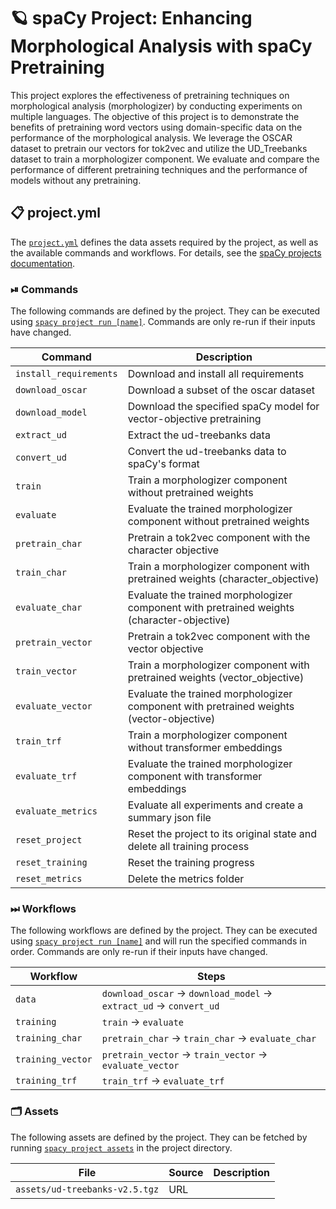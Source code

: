 <!-- SPACY PROJECT: AUTO-GENERATED DOCS START (do not remove) -->

# 🪐 spaCy Project: Enhancing Morphological Analysis with spaCy Pretraining

This project explores the effectiveness of pretraining techniques on morphological analysis (morphologizer) by conducting experiments on multiple languages. The objective of this project is to demonstrate the benefits of pretraining word vectors using domain-specific data on the performance of the morphological analysis. We leverage the OSCAR dataset to pretrain our vectors for tok2vec and utilize the UD_Treebanks dataset to train a morphologizer component. We evaluate and compare the performance of different pretraining techniques and the performance of models without any pretraining.

## 📋 project.yml

The [`project.yml`](project.yml) defines the data assets required by the
project, as well as the available commands and workflows. For details, see the
[spaCy projects documentation](https://spacy.io/usage/projects).

### ⏯ Commands

The following commands are defined by the project. They
can be executed using [`spacy project run [name]`](https://spacy.io/api/cli#project-run).
Commands are only re-run if their inputs have changed.

| Command | Description |
| --- | --- |
| `install_requirements` | Download and install all requirements |
| `download_oscar` | Download a subset of the oscar dataset |
| `download_model` | Download the specified spaCy model for vector-objective pretraining |
| `extract_ud` | Extract the ud-treebanks data |
| `convert_ud` | Convert the ud-treebanks data to spaCy's format |
| `train` | Train a morphologizer component without pretrained weights |
| `evaluate` | Evaluate the trained morphologizer component without pretrained weights |
| `pretrain_char` | Pretrain a tok2vec component with the character objective |
| `train_char` | Train a morphologizer component with pretrained weights (character_objective) |
| `evaluate_char` | Evaluate the trained morphologizer component with pretrained weights (character-objective) |
| `pretrain_vector` | Pretrain a tok2vec component with the vector objective |
| `train_vector` | Train a morphologizer component with pretrained weights (vector_objective) |
| `evaluate_vector` | Evaluate the trained morphologizer component with pretrained weights (vector-objective) |
| `train_trf` | Train a morphologizer component without transformer embeddings |
| `evaluate_trf` | Evaluate the trained morphologizer component with transformer embeddings |
| `evaluate_metrics` | Evaluate all experiments and create a summary json file |
| `reset_project` | Reset the project to its original state and delete all training process |
| `reset_training` | Reset the training progress |
| `reset_metrics` | Delete the metrics folder |

### ⏭ Workflows

The following workflows are defined by the project. They
can be executed using [`spacy project run [name]`](https://spacy.io/api/cli#project-run)
and will run the specified commands in order. Commands are only re-run if their
inputs have changed.

| Workflow | Steps |
| --- | --- |
| `data` | `download_oscar` &rarr; `download_model` &rarr; `extract_ud` &rarr; `convert_ud` |
| `training` | `train` &rarr; `evaluate` |
| `training_char` | `pretrain_char` &rarr; `train_char` &rarr; `evaluate_char` |
| `training_vector` | `pretrain_vector` &rarr; `train_vector` &rarr; `evaluate_vector` |
| `training_trf` | `train_trf` &rarr; `evaluate_trf` |

### 🗂 Assets

The following assets are defined by the project. They can
be fetched by running [`spacy project assets`](https://spacy.io/api/cli#project-assets)
in the project directory.

| File | Source | Description |
| --- | --- | --- |
| `assets/ud-treebanks-v2.5.tgz` | URL |  |

<!-- SPACY PROJECT: AUTO-GENERATED DOCS END (do not remove) -->